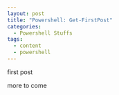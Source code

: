 ```yaml
---
layout: post
title: "Powershell: Get-FirstPost"
categories:
  - Powershell Stuffs
tags:
  - content
  - powershell
---
```


first post

more to come
